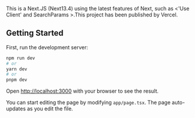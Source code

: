 This is a Next.JS (Next13.4) using the latest features of Next, such as <'Use Client' and SearchParams >.This project has been published by Vercel.

## Getting Started

First, run the development server:

```bash
npm run dev
# or
yarn dev
# or
pnpm dev
```

Open [http://localhost:3000](http://localhost:3000) with your browser to see the result.

You can start editing the page by modifying `app/page.tsx`. The page auto-updates as you edit the file.
 
 
